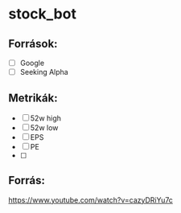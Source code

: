 # stock_bot

## Források:
- [ ] Google
- [ ] Seeking Alpha

## Metrikák:
- [ ] 52w high
- [ ] 52w low
- [ ] EPS
- [ ] PE
- [ ]


## Forrás:
https://www.youtube.com/watch?v=cazyDRiYu7c
